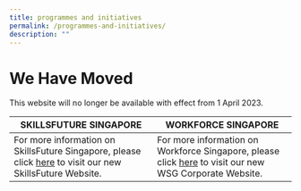```yaml
---
title: programmes and initiatives
permalink: /programmes-and-initiatives/
description: ""
---
```

We Have Moved
=================

   This website will no longer be available with effect from 1 April 2023. 
	 
	 

| SKILLSFUTURE SINGAPORE | WORKFORCE SINGAPORE | 
| -------- | -------- | 
|For more information on SkillsFuture Singapore, please click [here](https://www.skillsfuture.gov.sg) to visit our new SkillsFuture Website.   | For more information on Workforce Singapore, please click [here](https://www.wsg.gov.sg) to visit our new WSG Corporate Website. |